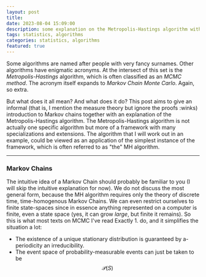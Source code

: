 ```yaml
---
layout: post
title: 
date: 2023-08-04 15:09:00
description: some explanation on the Metropolis-Hastings algorithm with an example application.
tags: statistics, algorithms
categories: statistics, algorithms
featured: true
---
```


Some algorithms are named after people with very fancy surnames. Other algorithms have enigmatic acronyms. At the intersect of this set is the *Metropolis-Hastings*  algorithm, which is often classified as an *MCMC method*. The acronym itself expands to *Markov Chain Monte Carlo*. Again, so extra.

But what does it all mean? And what does it do? This post aims to give an informal (that is, I mention the measure theory but ignore the proofs :winks) introduction to Markov chains together with an explanation of the Metropolis-Hastings algorithm. The Metropolis-Hastings algorithm is not actually one specific algorithm but more of a framework with many specializations and extensions. The algorithm that I will work out in an example, could be viewed as an application of the simplest instance of the framework, which is often referred to as "the" MH algorithm.

---

### Markov Chains

The intuitive idea of a Markov Chain should probably be familiar to you (I will skip the intuitive explanation for now).
We do not discuss the most general form, because the MH algorithm requires only the theory of discrete time, time-homogenous Markov Chains. We can even restrict ourselves to finite state-spaces since in essence anything represented on a computer is finite, even a state space (yes, it can grow *large*, but finite it remains). So this is what most texts on MCMC I've read <d-footnote>Exactly 1.</d-footnote> do, and it simplifies the situation a lot: 


 - The existence of a unique stationary distribution is guaranteed by a-periodicity an irreducibility.
 - The event space of probability-measurable events can just be taken to be $$ \mathcal{P} (S) $$ where $$ S $$ is the state space, without leading to measure-theoretical issues.

I will be lazy and have you look up the definition of random variables (we take them as a mapping from $$ \Omega $$, the *sample space*, to a *value space* $$ \mathcal{V} $$ which is just going to be our state space $$ S $$) and stochastic processes (simply being an infinite sequence $$ \mathbb{N} \rightarrow (\Omega \rightarrow S) $$ of stochastic variables on $$ \Omega $$ ) and give you the definition of a Markov chain that we shall be working with:

**Definition 1** A *time-homogenous* Markov chain on a finite state-space $$ S $$ is a stochastic process $$ \Omega \times \mathbb{N} \rightarrow S $$ with a probability measure $$ \mathbb{P} $$ on $$ \Omega $$, satisfying for all $$ t \in \mathbb{N} $$ and all $$ B \subset S $$ that:

\begin{equation}
\label{eq:markovproperty}
\mathbb{P}(X_{t+1} \in B \| X_t = y_t, X_{t-1} = y_{t-1}, ... X_0 = x_0) = \mathbb{P}(X_{1} \in B \| X_0 = y_t)
\end{equation}

I will not repeat the term "time-homogenous" every time, because we won't see time-inhomogenous Markov chains in this post.

Bon. Markov property established, time homogeneity established. The existence of such processes is not my concern now. Also note how $$ \mathbb{P} $$ is a measure on $$ (S, \mathcal{P}(S)) $$, which is not so well visible at all in the above equation. In essence, the event $$ \{X_t = y_t, X_{t-1} = y_{t-1}, ... X_0 = x_0 \} $$ is the pre-image of $$ (y_0, y_1, ... , y_t) \in S^t $$ under $$ (X_0, ... X_t) : \Omega \rightarrow S^t $$ and we define conditional probabilities from measure $$ \mathbb{P} $$ as usual.

Time-homogenous Markov chains in general can be characterized by a *Markov transition kernel* $$ Q : S \times \mathcal{F} \rightarrow [0,1] $$. Here we digress from $$ \mathcal{P}(S) $$ to a general event space $$ \mathcal{F} $$ over $$ S $$, although that requires us to take $$ S = \Omega $$. Such a kernel satisfies:

 - $$ Q(y, \dot) : \mathcal{F} \rightarrow [0,1] $$ is a measure on $$ (S, \mathcal{F}) $$.
 - We have $$ \mathbb{P}(X_{1} \in B \| X_0 = y_t) = Q(y, B) $$ for all $$ B \in \mathcal{F} $$

The equality in the second point defines $$ Q $$ if we already have the Markov chain, and if we start with the measure there exists a markov chain that satisfies the equality, although such a theorem is really beyond this post <d-footnote>*and* my working knowledge...</d-footnote>.

If such a Markov chain is particularly nice, we can even describe $$ Q $$ using a density $$ q : S \times S \rightarrow [0,1] $$, such that $$ Q(y,B) = \integral_B q(y, z) dz $$. Finite state-space Markov chains are always particularly nice, and in fact the density defines exactly the $$ \| S \| \times \| S \S $$ *transition matrix* $$ (q_{ij}) $$ that is usually used to define finite state-space time homogenous Markov Chains. The integral is just a sum (this is why measure theory is so nice: it is all the same):

\begin{equation}
\label{eq:matrixmarkovdensity}
Q(i,B) = \integral_B q(i, j) dj = \sum_{j \in B} q_{ij}
\end{equation}

Next, we discuss stationary distributions. 

**definition 2** A probability distribution $$ \Gamma : \mathcal{F} \rightarrow [0,1] $$ is called stationary for $$ Q $$ if for all $$ B \in \mathcal{F} $$:

\begin{equation}
\label{eq:stationary}
\int_S Q(y,B)\Gamma(dy) = \Gamma(B)
\end{equation}
